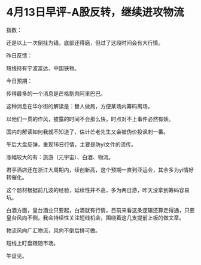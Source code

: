 # 4月13日早评-A股反转，继续进攻物流

指数：

还是以上一次倒挂为锚，底部还得磨，但过了这段时间会有大行情。

昨日反馈：

短线持有宁波富达、中国铁物。

今日预期：

传得最多的一个消息是芒格割肉阿里巴巴。

这种消息在华尔街的解读是：替人做局，方便某场内筹码离场。

以他们一贯的作风，披露的时间不会那么快，时点对不上事件必然有妖。

国内的解读如何我就不知道了，估计芒老先生又会被伪价投讽刺一番。

午后大盘反弹，重现16日行情，主要是防yi文件的流传。

涨幅较大的有：旅游（元宇宙）、白酒、物流。

君亭酒店还在浙江大周期内，续创新高，这个预期一直到亚运会，其余多为yi情好转催化。

这个题材根据前几波的经验，延续性并不高，多为两日游，昨天没拿到筹码容易坑。

白酒方面，皇台酒业只要起，白酒就有行情，目前来看这条逻辑还算走得通，只要皇台风向不倒，我会持续性关注短线机会，围绕着这几支提前上板的做文章。

物流风向广汇物流，风向不倒后排可做。

短线上盯盘跟随市场。

午盘见。